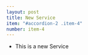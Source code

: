 ```yaml
---
layout: post
title: New Service
item: "#accordion-2 .item-4"
number: item-4
---
```

* This is a new Service